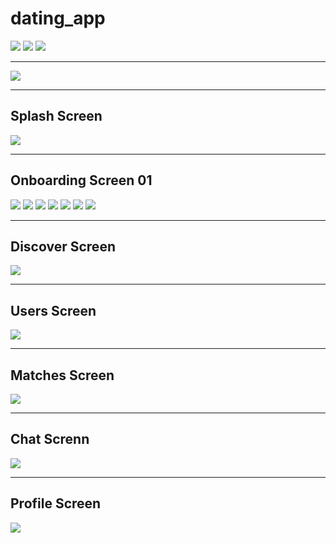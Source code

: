 # dating_app

![](20220521151819.png)
![](20220521152044.png)
![](20220521151943.png)

---

![](20220521152148.png)

---
## Splash Screen
![](20220521152339.png)

---

## Onboarding Screen 01
![](Docs/Images/20220521152538.png)
![](Docs/Images/20220521152618.png)
![](Docs/Images/20220521152718.png)
![](Docs/Images/20220521152756.png)
![](Docs/Images/20220521152907.png)
![](Docs/Images/20220521153019.png)
![](Docs/Images/20220521153102.png)

---

## Discover Screen
![](Docs/Images/20220521153157.png)

---

## Users Screen
![](Docs/Images/20220521153340.png)

---

## Matches Screen
![](Docs/Images/20220521153447.png)

---

## Chat Screnn
![](Docs/Images/20220521153613.png)

---

## Profile Screen
![](Docs/Images/20220521153750.png)
